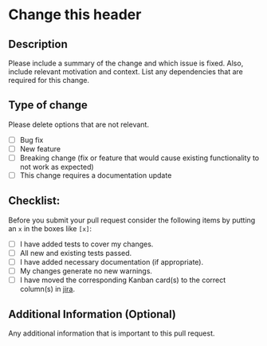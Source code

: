 # Change this header

## Description
Please include a summary of the change and which issue is fixed. Also, include relevant motivation and context. List any dependencies that are required for this change.

## Type of change
Please delete options that are not relevant.
- [ ] Bug fix
- [ ] New feature
- [ ] Breaking change (fix or feature that would cause existing functionality to not work as expected)
- [ ] This change requires a documentation update

## Checklist:
Before you submit your pull request consider the following items by putting an `x` in the boxes like `[x]`:

- [ ] I have added tests to cover my changes.
- [ ] All new and existing tests passed.
- [ ] I have added necessary documentation (if appropriate).
- [ ] My changes generate no new warnings.
- [ ] I have moved the corresponding Kanban card(s) to the correct column(s) in [jira](https://digdir-team.atlassian.net/jira/software/projects/KAN/boards/1).

## Additional Information (Optional)
Any additional information that is important to this pull request.
